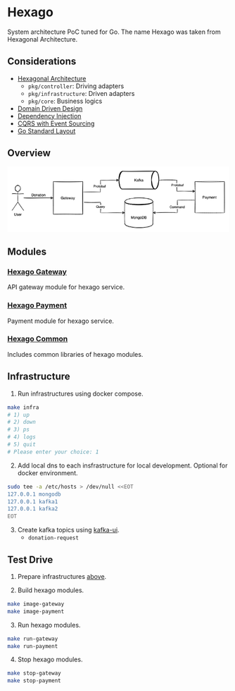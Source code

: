 # Hexago

System architecture PoC tuned for Go. The name Hexago was taken from Hexagonal
Architecture.

## Considerations

- [Hexagonal Architecture](https://en.wikipedia.org/wiki/Hexagonal_architecture_(software))
  + `pkg/controller`: Driving adapters
  + `pkg/infrastructure`: Driven adapters
  + `pkg/core`: Business logics
- [Domain Driven Design](https://en.wikipedia.org/wiki/Domain-driven_design)
- [Dependency Injection](https://en.wikipedia.org/wiki/Dependency_injection)
- [CQRS with Event Sourcing](https://docs.microsoft.com/en-us/azure/architecture/patterns/event-sourcing)
- [Go Standard Layout](https://github.com/golang-standards/project-layout)

## Overview

![Hexago CQRS diagram](assets/hexago-cqrs.drawio.png?raw=true)

## Modules

### [Hexago Gateway](./gateway)

API gateway module for hexago service.

### [Hexago Payment](./payment)

Payment module for hexago service.

### [Hexago Common](./common)

Includes common libraries of hexago modules.

## Infrastructure

1. Run infrastructures using docker compose.

```bash
make infra
# 1) up
# 2) down
# 3) ps
# 4) logs
# 5) quit
# Please enter your choice: 1
```

2. Add local dns to each insfrastructure for local development. Optional for
docker environment.

```bash
sudo tee -a /etc/hosts > /dev/null <<EOT
127.0.0.1 mongodb
127.0.0.1 kafka1
127.0.0.1 kafka2
EOT
```

3. Create kafka topics using [kafka-ui](http://localhost:58080).
    - `donation-request`

## Test Drive

1. Prepare infrastructures [above](#infrastructure).

2. Build hexago modules.

```bash
make image-gateway
make image-payment
```

3. Run hexago modules.

```bash
make run-gateway
make run-payment
```

4. Stop hexago modules.

```bash
make stop-gateway
make stop-payment
```
